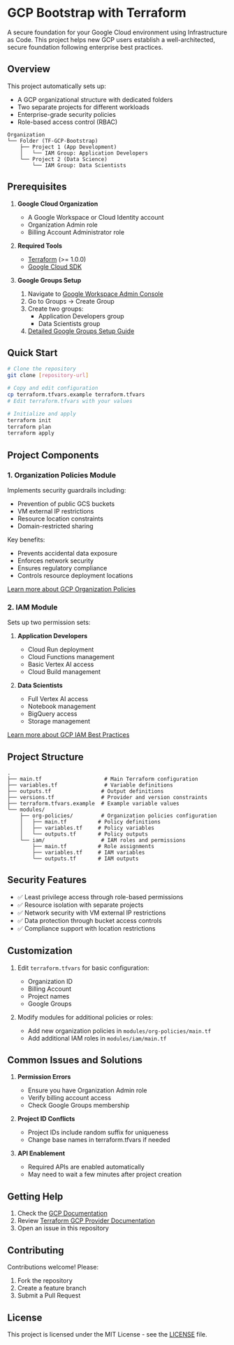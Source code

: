# GCP Bootstrap with Terraform

A secure foundation for your Google Cloud environment using Infrastructure as Code. This project helps new GCP users establish a well-architected, secure foundation following enterprise best practices.

## Overview

This project automatically sets up:
- A GCP organizational structure with dedicated folders
- Two separate projects for different workloads
- Enterprise-grade security policies
- Role-based access control (RBAC)

```plaintext
Organization
└── Folder (TF-GCP-Bootstrap)
    ├── Project 1 (App Development)
    │   └── IAM Group: Application Developers
    └── Project 2 (Data Science)
        └── IAM Group: Data Scientists
```

## Prerequisites

1. **Google Cloud Organization**
   - A Google Workspace or Cloud Identity account
   - Organization Admin role
   - Billing Account Administrator role

2. **Required Tools**
   - [Terraform](https://developer.hashicorp.com/terraform/downloads) (>= 1.0.0)
   - [Google Cloud SDK](https://cloud.google.com/sdk/docs/install)

3. **Google Groups Setup**
   1. Navigate to [Google Workspace Admin Console](https://admin.google.com)
   2. Go to Groups → Create Group
   3. Create two groups:
      - Application Developers group
      - Data Scientists group
   4. [Detailed Google Groups Setup Guide](https://support.google.com/a/answer/33343?hl=en)

## Quick Start

```bash
# Clone the repository
git clone [repository-url]

# Copy and edit configuration
cp terraform.tfvars.example terraform.tfvars
# Edit terraform.tfvars with your values

# Initialize and apply
terraform init
terraform plan
terraform apply
```

## Project Components

### 1. Organization Policies Module

Implements security guardrails including:
- Prevention of public GCS buckets
- VM external IP restrictions
- Resource location constraints
- Domain-restricted sharing

Key benefits:
- Prevents accidental data exposure
- Enforces network security
- Ensures regulatory compliance
- Controls resource deployment locations

[Learn more about GCP Organization Policies](https://cloud.google.com/resource-manager/docs/organization-policy/overview)

### 2. IAM Module

Sets up two permission sets:

1. **Application Developers**
   - Cloud Run deployment
   - Cloud Functions management
   - Basic Vertex AI access
   - Cloud Build management

2. **Data Scientists**
   - Full Vertex AI access
   - Notebook management
   - BigQuery access
   - Storage management

[Learn more about GCP IAM Best Practices](https://cloud.google.com/iam/docs/best-practices-for-using-and-managing-service-accounts)

## Project Structure

```plaintext
.
├── main.tf                    # Main Terraform configuration
├── variables.tf               # Variable definitions
├── outputs.tf                # Output definitions
├── versions.tf               # Provider and version constraints
├── terraform.tfvars.example  # Example variable values
└── modules/
    ├── org-policies/         # Organization policies configuration
    │   ├── main.tf          # Policy definitions
    │   ├── variables.tf     # Policy variables
    │   └── outputs.tf       # Policy outputs
    └── iam/                  # IAM roles and permissions
        ├── main.tf          # Role assignments
        ├── variables.tf     # IAM variables
        └── outputs.tf       # IAM outputs
```

## Security Features

- ✅ Least privilege access through role-based permissions
- ✅ Resource isolation with separate projects
- ✅ Network security with VM external IP restrictions
- ✅ Data protection through bucket access controls
- ✅ Compliance support with location restrictions

## Customization

1. Edit `terraform.tfvars` for basic configuration:
   - Organization ID
   - Billing Account
   - Project names
   - Google Groups

2. Modify modules for additional policies or roles:
   - Add new organization policies in `modules/org-policies/main.tf`
   - Add additional IAM roles in `modules/iam/main.tf`

## Common Issues and Solutions

1. **Permission Errors**
   - Ensure you have Organization Admin role
   - Verify billing account access
   - Check Google Groups membership

2. **Project ID Conflicts**
   - Project IDs include random suffix for uniqueness
   - Change base names in terraform.tfvars if needed

3. **API Enablement**
   - Required APIs are enabled automatically
   - May need to wait a few minutes after project creation

## Getting Help

1. Check the [GCP Documentation](https://cloud.google.com/docs)
2. Review [Terraform GCP Provider Documentation](https://registry.terraform.io/providers/hashicorp/google/latest/docs)
3. Open an issue in this repository

## Contributing

Contributions welcome! Please:
1. Fork the repository
2. Create a feature branch
3. Submit a Pull Request

## License

This project is licensed under the MIT License - see the [LICENSE](LICENSE) file.

